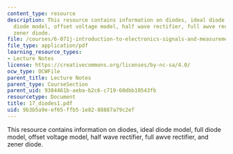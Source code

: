 ```yaml
---
content_type: resource
description: This resource contains information on diodes, ideal diode model, full
  diode model, offset voltage model, half wave rectifier, full awve rectifier, and
  zener diode.
file: /courses/6-071j-introduction-to-electronics-signals-and-measurement-spring-2006/9b3b5a9eef65ffb51e8288887a79c2ef_17_diodes1.pdf
file_type: application/pdf
learning_resource_types:
- Lecture Notes
license: https://creativecommons.org/licenses/by-nc-sa/4.0/
ocw_type: OCWFile
parent_title: Lecture Notes
parent_type: CourseSection
parent_uid: 9384461b-aeba-b2c6-c719-60dbb10543fb
resourcetype: Document
title: 17_diodes1.pdf
uid: 9b3b5a9e-ef65-ffb5-1e82-88887a79c2ef
---
```

This resource contains information on diodes, ideal diode model, full diode model, offset voltage model, half wave rectifier, full awve rectifier, and zener diode.